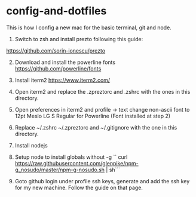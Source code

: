 # config-and-dotfiles
This is how I config a new mac for the basic terminal, git and node.

1) Switch to zsh and install prezto following this guide:

https://github.com/sorin-ionescu/prezto

2) Download and install the powerline fonts
https://github.com/powerline/fonts

3) Install iterm2
https://www.iterm2.com/

4) Open iterm2 and replace the .zpreztorc and .zshrc with the ones in this directory.

5) Open preferences in iterm2 and profile -> text change non-ascii font to 12pt Meslo LG S Regular for Powerline (Font installed at step 2)

6) Replace ~/.zshrc ~/.zpreztorc and ~/.gitignore with the one in this directory.

7) Install nodejs

8) Setup node to install globals without -g
``
curl https://raw.githubusercontent.com/glenpike/npm-g_nosudo/master/npm-g-nosudo.sh | sh```

9) Goto github login under profile ssh keys, generate and add the ssh key for my new machine. Follow the guide on that page.